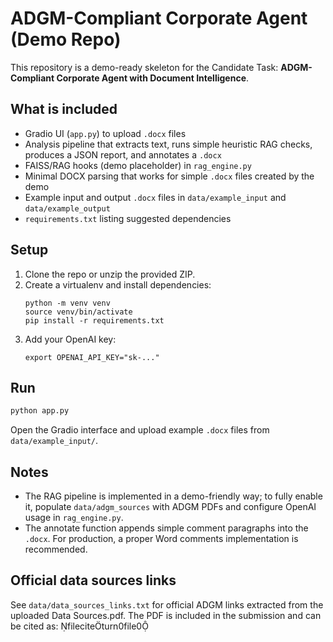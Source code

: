 # ADGM-Compliant Corporate Agent (Demo Repo)

This repository is a demo-ready skeleton for the Candidate Task: **ADGM-Compliant Corporate Agent with Document Intelligence**.

## What is included
- Gradio UI (`app.py`) to upload `.docx` files
- Analysis pipeline that extracts text, runs simple heuristic RAG checks, produces a JSON report, and annotates a `.docx`
- FAISS/RAG hooks (demo placeholder) in `rag_engine.py`
- Minimal DOCX parsing that works for simple `.docx` files created by the demo
- Example input and output `.docx` files in `data/example_input` and `data/example_output`
- `requirements.txt` listing suggested dependencies

## Setup
1. Clone the repo or unzip the provided ZIP.
2. Create a virtualenv and install dependencies:
   ```
   python -m venv venv
   source venv/bin/activate
   pip install -r requirements.txt
   ```
3. Add your OpenAI key:
   ```
   export OPENAI_API_KEY="sk-..."
   ```

## Run
```bash
python app.py
```
Open the Gradio interface and upload example `.docx` files from `data/example_input/`.

## Notes
- The RAG pipeline is implemented in a demo-friendly way; to fully enable it, populate `data/adgm_sources` with ADGM PDFs and configure OpenAI usage in `rag_engine.py`.
- The annotate function appends simple comment paragraphs into the `.docx`. For production, a proper Word comments implementation is recommended.



## Official data sources links
See `data/data_sources_links.txt` for official ADGM links extracted from the uploaded Data Sources.pdf. The PDF is included in the submission and can be cited as: fileciteturn0file0

